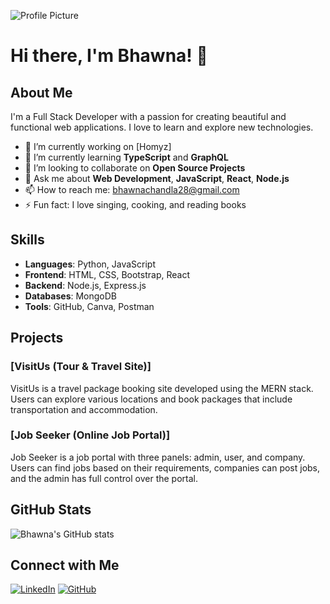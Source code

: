 ![Profile Picture](./profile.jpeg)

# Hi there, I'm Bhawna! 👋

## About Me
I'm a Full Stack Developer with a passion for creating beautiful and functional web applications. I love to learn and explore new technologies.

- 🔭 I’m currently working on [Homyz]
- 🌱 I’m currently learning **TypeScript** and **GraphQL**
- 👯 I’m looking to collaborate on **Open Source Projects**
- 💬 Ask me about **Web Development**, **JavaScript**, **React**, **Node.js**
- 📫 How to reach me: bhawnachandla28@gmail.com
- ⚡ Fun fact: I love singing, cooking, and reading books

## Skills
- **Languages**: Python, JavaScript
- **Frontend**: HTML, CSS, Bootstrap, React
- **Backend**: Node.js, Express.js
- **Databases**: MongoDB
- **Tools**: GitHub, Canva, Postman

## Projects
### [VisitUs (Tour & Travel Site)]
VisitUs is a travel package booking site developed using the MERN stack. Users can explore various locations and book packages that include transportation and accommodation.

### [Job Seeker (Online Job Portal)]
Job Seeker is a job portal with three panels: admin, user, and company. Users can find jobs based on their requirements, companies can post jobs, and the admin has full control over the portal.

## GitHub Stats
![Bhawna's GitHub stats](https://github-readme-stats.vercel.app/api?username=yourusername&show_icons=true&theme=radical)

## Connect with Me
[![LinkedIn](https://img.shields.io/badge/-LinkedIn-blue?style=flat-square&logo=LinkedIn&logoColor=white&link=https://www.linkedin.com/in/bhawna-chandla-35ab38239/)](https://www.linkedin.com/in/bhawna-chandla-35ab38239/)
[![GitHub](https://img.shields.io/badge/-GitHub-black?style=flat-square&logo=github&logoColor=white&link=https://github.com/bhawnachandla)](https://github.com/bhawnachandla)
